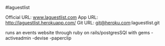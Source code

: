 #laguestlist

Official URL:
www.laguestlist.com
App URL:
http://laguestlist.herokuapp.com/
Git URL:
git@heroku.com:laguestlist.git 

runs an events website through ruby on rails/postgresSQl 
with gems -activeadmin
		  -devise
		  -paperclip



